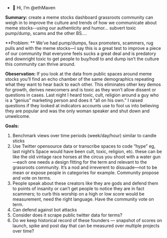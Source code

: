 - 👋 Hi, I’m @ethMaven

**Summary:**
create a meme stocks dashboard
grassroots community can weigh in to improve the culture and trends of how we communicate about meme stocks--using our authenticity and humor...
subvert toxic pump/dump, scams and the other BS.... 

**Problem: **
We’ve had pump/dumps, faux promoters, scammers, rug pulls and with the meme stocks—I say this is a great test to improve a piece of our community that everyone feels sucks a great deal and is predatory and downright toxic to get people to buy/hodl to and dump isn’t the culture this community can thrive around.

**Obeservation:**
If you look at the data from public spaces around meme stocks you’ll find an echo chamber of the same demographics repeating what they want to hear back to each other. This eliminates other key demos for growth, derives newcomers and is toxic as they won’t allow dissent or questions in cases. Last night I heard toxic, cult, religion around a guy who is a “genius” marketing person and does it “all on his own.” I raised questions if they looked at indicators accounts use to fool us into believing they are popular and was the only woman speaker and shut down and unwelcome. 


**Goals:**
1. Benchmark views over time periods (week/day/hour) similar to candle sticks 
2. Use Twitter opensource data or transcribe spaces to code “hype” eg, last night’s Space would have been cult, toxic, religion, etc.  these can be like the old vintage race horses at the circus you shoot with a water gun—each one needs a design fitting for the term and relevant to the grassroots community. It’s a nod and irreverent to dissuade—not to be mean or expose people in categories for example. Community propose and vote on terms. 
3. People speak about these creators like they are gods and defend them to points of insanity or can’t get people to notice they are in fact scammers; to curb this worship on a high or low score would be measurement, need the right language. Have the community vote on term.
4. Can defend against bot attacks 
5. Consider does it scrape public twitter data for terms?
6. Do we keep historical record of these founders — snapshot of scores on launch, spike and post day that can be measured over multiple projects over time?
